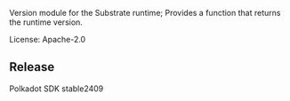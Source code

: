 Version module for the Substrate runtime; Provides a function that returns the runtime version.

License: Apache-2.0


## Release

Polkadot SDK stable2409
